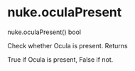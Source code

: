 # nuke.oculaPresent
nuke.oculaPresent()  bool

Check whether Ocula is present.
Returns

True if Ocula is present, False if not.
